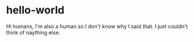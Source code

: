 # hello-world

Hi humans,
I'm also a human so I don't know why I said that.
I just couldn't think of naything else.
